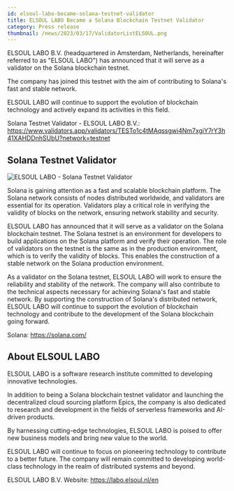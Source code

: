 ```yaml
---
id: elsoul-labo-became-solana-testnet-validator
title: ELSOUL LABO Became a Solana Blockchain Testnet Validator
category: Press release
thumbnail: /news/2023/03/17/ValidatorListELSOUL.png
---
```


ELSOUL LABO B.V. (headquartered in Amsterdam, Netherlands, hereinafter referred
to as "ELSOUL LABO") has announced that it will serve as a validator on the
Solana blockchain testnet.

The company has joined this testnet with the aim of contributing to Solana's
fast and stable network.

ELSOUL LABO will continue to support the evolution of blockchain technology and
actively expand its activities in this field.

Solana Testnet Validator - ELSOUL LABO B.V.:
https://www.validators.app/validators/TESTo1c4tMAqssgwi4Nm7xgiY7rY3h41XAHDDnhSUbU?network=testnet

## Solana Testnet Validator

![ELSOUL LABO - Solana Testnet Validator](/news/2023/03/17/ValidatorDetailELSOUL.png)

Solana is gaining attention as a fast and scalable blockchain platform. The
Solana network consists of nodes distributed worldwide, and validators are
essential for its operation. Validators play a critical role in verifying the
validity of blocks on the network, ensuring network stability and security.

ELSOUL LABO has announced that it will serve as a validator on the Solana
blockchain testnet. The Solana testnet is an environment for developers to build
applications on the Solana platform and verify their operation. The role of
validators on the testnet is the same as in the production environment, which is
to verify the validity of blocks. This enables the construction of a stable
network on the Solana production environment.

As a validator on the Solana testnet, ELSOUL LABO will work to ensure the
reliability and stability of the network. The company will also contribute to
the technical aspects necessary for achieving Solana's fast and stable network.
By supporting the construction of Solana's distributed network, ELSOUL LABO will
continue to support the evolution of blockchain technology and contribute to the
development of the Solana blockchain going forward.

Solana: https://solana.com/

## About ELSOUL LABO

ELSOUL LABO is a software research institute committed to developing innovative
technologies.

In addition to being a Solana blockchain testnet validator and launching the
decentralized cloud sourcing platform Epics, the company is also dedicated to
research and development in the fields of serverless frameworks and AI-driven
products.

By harnessing cutting-edge technologies, ELSOUL LABO is poised to offer new
business models and bring new value to the world.

ELSOUL LABO will continue to focus on pioneering technology to contribute to a
better future. The company will remain committed to developing world-class
technology in the realm of distributed systems and beyond.

ELSOUL LABO B.V. Website: https://labo.elsoul.nl/en
